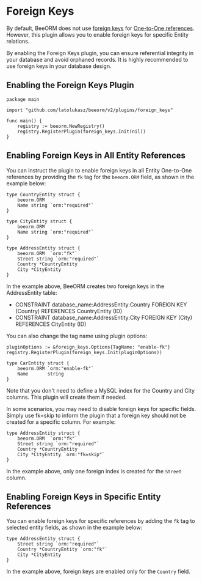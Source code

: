 # Foreign Keys

By default, BeeORM does not use [foreign keys](https://dev.mysql.com/doc/refman/8.0/en/create-table-foreign-keys.html)
for [One-to-One references](/guide/entity_fields.html#one-to-one-references). However, this plugin allows you to enable foreign keys for specific Entity relations.

By enabling the Foreign Keys plugin, you can ensure referential integrity in your database and avoid orphaned records. 
It is highly recommended to use foreign keys in your database design.

## Enabling the Foreign Keys Plugin

```go{7}
package main

import "github.com/latolukasz/beeorm/v2/plugins/foreign_keys"

func main() {
    registry := beeorm.NewRegistry()
    registry.RegisterPlugin(foreign_keys.Init(nil)) 
} 
```

## Enabling Foreign Keys in All Entity References

You can instruct the plugin to enable foreign keys in all Entity One-to-One references by providing the `fk` tag for the `beeorm.ORM` field, as shown in the example below:

```go{12}
type CountryEntity struct {
	beeorm.ORM
	Name string `orm:"required"`
}

type CityEntity struct {
	beeorm.ORM
	Name string `orm:"required"`
}

type AddressEntity struct {
	beeorm.ORM  `orm:"fk"`
	Street string `orm:"required"`
	Country *CountryEntity
	City *CityEntity
}
```

In the example above, BeeORM creates two foreign keys in the AddressEntity table:

 * CONSTRAINT database_name:AddressEntity:Country FOREIGN KEY (Country) REFERENCES CountryEntity (ID)
 * CONSTRAINT database_name:AddressEntity:City FOREIGN KEY (City) REFERENCES CityEntity (ID)

You can also change the tag name using plugin options:

```go{1,5}
pluginOptions := &foreign_keys.Options{TagName: "enable-fk"}
registry.RegisterPlugin(foreign_keys.Init(pluginOptions)) 

type CarEntity struct {
    beeorm.ORM `orm:"enable-fk"`
    Name       string
}
```

Note that you don't need to define a MySQL index for the Country and City columns. This plugin will create them if needed.

In some scenarios, you may need to disable foreign keys for specific fields. Simply use fk=skip to inform the plugin that a foreign key should not be created for a specific column. For example:

```go{5}
type AddressEntity struct {
	beeorm.ORM  `orm:"fk"`
	Street string `orm:"required"`
	Country *CountryEntity
	City *CityEntity `orm:"fk=skip"`
}
```

In the example above, only one foreign index is created for the `Street` column.

## Enabling Foreign Keys in Specific Entity References

You can enable foreign keys for specific references by adding the `fk` tag to selected entity fields, as shown in the example below:

```go{3}
type AddressEntity struct {
	Street string `orm:"required"`
	Country *CountryEntity `orm:"fk"`
	City *CityEntity
}
```

In the example above, foreign keys are enabled only for the `Country` field.